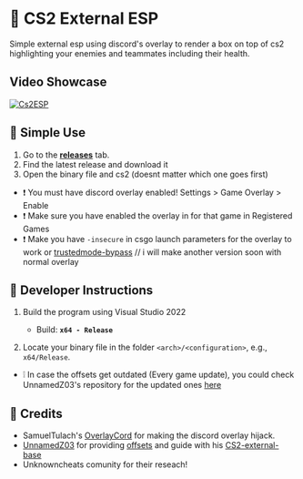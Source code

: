 # 🎡 CS2 External ESP

Simple external esp using discord's overlay to render a box on top of cs2 highlighting your enemies and teammates including their health.

## Video Showcase

[![Cs2ESP](https://cdn.discordapp.com/attachments/903283950267564094/1148225159443005440/image.png)](https://youtu.be/SV_lddIxQ5w)
## 🌳 Simple Use

1. Go to the [**releases**](https://github.com/IMXNOOBX/cs2-external-esp/releases) tab.
2. Find the latest release and download it
3. Open the binary file and cs2 (doesnt matter which one goes first)

* ❗ You must have discord overlay enabled! Settings > Game Overlay > Enable
* ❗ Make sure you have enabled the overlay in for that game in Registered Games
* ❗ Make you have `-insecure` in csgo launch parameters for the overlay to work or [trustedmode-bypass](https://github.com/exploitmafia/trustedmode-bypass) // i will make another version soon with normal overlay

## 📘 Developer Instructions

1. Build the program using Visual Studio 2022
	- Build: **`x64 - Release`**

2. Locate your binary file in the folder `<arch>/<configuration>`, e.g., `x64/Release`.

* ❕ In case the offsets get outdated (Every game update), you could check UnnamedZ03's repository for the updated ones [here](https://github.com/UnnamedZ03/CS2-external-base/blob/58466cd7feba2fbcf5ab49b0dbbdc7bcd6d7df58/source/CSSPlayer.hpp#L3-L15)

## 💫 Credits

* SamuelTulach's [OverlayCord](https://github.com/SamuelTulach/OverlayCord) for making the discord overlay hijack.
* [UnnamedZ03](https://github.com/UnnamedZ03) for providing [offsets](https://www.unknowncheats.me/forum/3846642-post734.html) and guide with his [CS2-external-base](https://github.com/UnnamedZ03/CS2-external-base)
* Unknowncheats comunity for their reseach!
